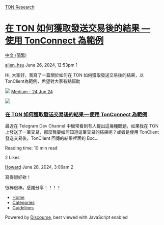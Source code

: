 [TON Research](/)

# [在 TON 如何獲取發送交易後的結果 — 使用 TonConnect 為範例](/t/ton-tonconnect/25959)

[中文 (简繁)](/c/zh/48) 

    

[allen\_hsu](https://tonresear.ch/u/allen_hsu)   June 26, 2024, 12:53pm  1

Hi, 大家好，我寫了一篇關於如何在 TON 如何獲取發送交易後的結果，以TonClient為範例，希望對大家有點幫助

![](https://tonresear.ch/uploads/default/original/2X/3/360db83263e79cba7951e7ba15aa4495131aa0f1.png) [Medium – 24 Jun 24](https://medium.com/@allenhsu.dev/%E5%9C%A8-ton-%E5%A6%82%E4%BD%95%E7%8D%B2%E5%8F%96%E7%99%BC%E9%80%81%E4%BA%A4%E6%98%93%E5%BE%8C%E7%9A%84%E7%B5%90%E6%9E%9C-%E4%BD%BF%E7%94%A8-tonconnect-%E7%82%BA%E7%AF%84%E4%BE%8B-d152c2eb323c?source=social.tw "04:44AM - 24 June 2024")

![](https://tonresear.ch/uploads/default/optimized/2X/f/fa1c0103a536d24b4856989574e265385f43621e_2_639x500.png)

### [在 TON 如何獲取發送交易後的結果 — 使用 TonConnect 為範例](https://medium.com/@allenhsu.dev/%E5%9C%A8-ton-%E5%A6%82%E4%BD%95%E7%8D%B2%E5%8F%96%E7%99%BC%E9%80%81%E4%BA%A4%E6%98%93%E5%BE%8C%E7%9A%84%E7%B5%90%E6%9E%9C-%E4%BD%BF%E7%94%A8-tonconnect-%E7%82%BA%E7%AF%84%E4%BE%8B-d152c2eb323c?source=social.tw)

最近在 Telegram Dev Channel 中蠻常看到有人提出這幾種問題，如果我在 TON 上發送了一筆交易，那麼我要如何知道這筆交易的結果呢？或者是使用 TonClient 發送交易後，TonClient 回傳的結果裡面的 Boc…

Reading time: 10 min read

  2 Likes

[Howard](https://tonresear.ch/u/Howard) June 28, 2024, 3:06am  2

寫得很好欸！

很棒很棒。感謝分享！！！！

 

*   [Home](/)
*   [Categories](/categories)
*   [Guidelines](/guidelines)

Powered by [Discourse](https://www.discourse.org), best viewed with JavaScript enabled